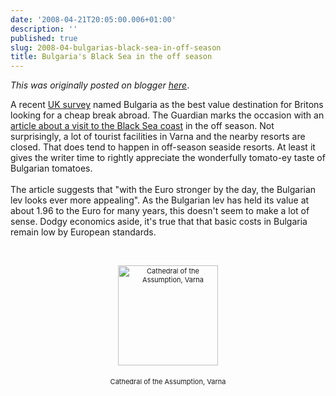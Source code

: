 ```yaml
---
date: '2008-04-21T20:05:00.006+01:00'
description: ''
published: true
slug: 2008-04-bulgarias-black-sea-in-off-season
title: Bulgaria's Black Sea in the off season
---
```


*This was originally posted on blogger [here](https://blog.balkanology.com/2008/04/bulgarias-black-sea-in-off-season.html)*.

A recent <a href="http://www.teletextmedia.co.uk/article.asp?areaID=1&amp;articleID=255&amp;sideNavItemID=65">UK survey</a> named Bulgaria as the best value destination for Britons looking for a cheap break abroad. The Guardian marks the occasion with an <a href="http://www.guardian.co.uk/travel/2008/apr/21/bulgaria">article about a visit to the Black Sea coast</a> in the off season. Not surprisingly, a lot of tourist facilities in Varna and the nearby resorts are closed. That does tend to happen in off-season seaside resorts. At least it gives the writer time to rightly appreciate the wonderfully tomato-ey taste of Bulgarian tomatoes.<br /><br />The article suggests that "with the Euro stronger by the day, the Bulgarian lev looks ever more appealing". As the Bulgarian lev has held its value at about 1.96 to the Euro for many years, this doesn't seem to make a lot of sense. Dodgy economics aside, it's true that that basic costs in Bulgaria remain low by European standards. <br /><br /><div style="text-align: center; font-size: 11px;"><br /><a href="http://www.pbase.com/image/46842737"><img alt="Cathedral of the Assumption, Varna" border="0" src="http://www.pbase.com/image/46842737/small.jpg" style="display: block; margin: 0px auto 5px; text-align: center; cursor: pointer; cursor: hand; width: 160px;" /></a><br />Cathedral of the Assumption, Varna<br /></div>